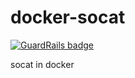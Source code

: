 docker-socat
============

[![GuardRails badge](https://badges.production.guardrails.io/moul/docker-socat.svg)](https://www.guardrails.io)

socat in docker
